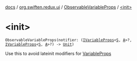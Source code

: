 [docs](../../index.md) / [org.swiften.redux.ui](../index.md) / [ObservableVariableProps](index.md) / [&lt;init&gt;](./-init-.md)

# &lt;init&gt;

`ObservableVariableProps(notifier: (`[`IVariableProps`](../-i-variable-props/index.md)`<`[`S`](index.md#S)`, `[`A`](index.md#A)`>?, `[`IVariableProps`](../-i-variable-props/index.md)`<`[`S`](index.md#S)`, `[`A`](index.md#A)`>?) -> `[`Unit`](https://kotlinlang.org/api/latest/jvm/stdlib/kotlin/-unit/index.html)`)`

Use this to avoid lateinit modifiers for [VariableProps](../-variable-props/index.md)

